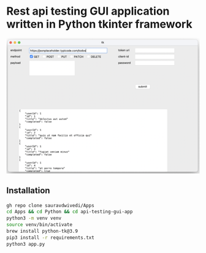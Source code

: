 # Rest api testing GUI application written in Python tkinter framework

<img src=pic.PNG alt="Python tkinter application image">

## Installation

```bash
gh repo clone sauravdwivedi/Apps
cd Apps && cd Python && cd api-testing-gui-app
python3 -m venv venv
source venv/bin/activate
brew install python-tk@3.9
pip3 install -r requirements.txt
python3 app.py
```
